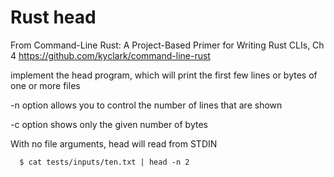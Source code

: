 # Rust head
From  Command-Line Rust: A Project-Based Primer for Writing Rust CLIs, Ch 4
 https://github.com/kyclark/command-line-rust


implement the head program, which will print the first few lines or bytes of one
or more files

-n option allows you to control the number of lines that are shown

-c option shows only the given number of bytes

With no file arguments, head will read from STDIN
```
  $ cat tests/inputs/ten.txt | head -n 2
```


